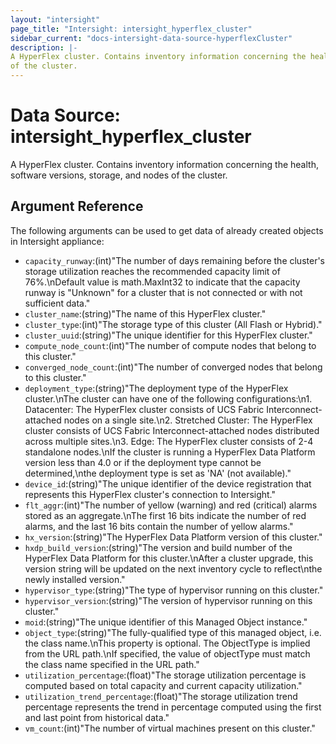 ```yaml
---
layout: "intersight"
page_title: "Intersight: intersight_hyperflex_cluster"
sidebar_current: "docs-intersight-data-source-hyperflexCluster"
description: |-
A HyperFlex cluster. Contains inventory information concerning the health, software versions, storage, and nodes
of the cluster.
---
```


# Data Source: intersight_hyperflex_cluster
A HyperFlex cluster. Contains inventory information concerning the health, software versions, storage, and nodes
of the cluster.
## Argument Reference
The following arguments can be used to get data of already created objects in Intersight appliance:
* `capacity_runway`:(int)"The number of days remaining before the cluster's storage utilization reaches the recommended capacity limit of 76%.\nDefault value is math.MaxInt32 to indicate that the capacity runway is \"Unknown\" for a cluster that is not connected or with not sufficient data."
* `cluster_name`:(string)"The name of this HyperFlex cluster."
* `cluster_type`:(int)"The storage type of this cluster (All Flash or Hybrid)."
* `cluster_uuid`:(string)"The unique identifier for this HyperFlex cluster."
* `compute_node_count`:(int)"The number of compute nodes that belong to this cluster."
* `converged_node_count`:(int)"The number of converged nodes that belong to this cluster."
* `deployment_type`:(string)"The deployment type of the HyperFlex cluster.\nThe cluster can have one of the following configurations:\n1. Datacenter: The HyperFlex cluster consists of UCS Fabric Interconnect-attached nodes on a single site.\n2. Stretched Cluster: The HyperFlex cluster consists of UCS Fabric Interconnect-attached nodes distributed across multiple sites.\n3. Edge: The HyperFlex cluster consists of 2-4 standalone nodes.\nIf the cluster is running a HyperFlex Data Platform version less than 4.0 or if the deployment type cannot be determined,\nthe deployment type is set as 'NA' (not available)."
* `device_id`:(string)"The unique identifier of the device registration that represents this HyperFlex cluster's connection to Intersight."
* `flt_aggr`:(int)"The number of yellow (warning) and red (critical) alarms stored as an aggregate.\nThe first 16 bits indicate the number of red alarms, and the last 16 bits contain the number of yellow alarms."
* `hx_version`:(string)"The HyperFlex Data Platform version of this cluster."
* `hxdp_build_version`:(string)"The version and build number of the HyperFlex Data Platform for this cluster.\nAfter a cluster upgrade, this version string will be updated on the next inventory cycle to reflect\nthe newly installed version."
* `hypervisor_type`:(string)"The type of hypervisor running on this cluster."
* `hypervisor_version`:(string)"The version of hypervisor running on this cluster."
* `moid`:(string)"The unique identifier of this Managed Object instance."
* `object_type`:(string)"The fully-qualified type of this managed object, i.e. the class name.\nThis property is optional. The ObjectType is implied from the URL path.\nIf specified, the value of objectType must match the class name specified in the URL path."
* `utilization_percentage`:(float)"The storage utilization percentage is computed based on total capacity and current capacity utilization."
* `utilization_trend_percentage`:(float)"The storage utilization trend percentage represents the trend in percentage computed using the first and last point from historical data."
* `vm_count`:(int)"The number of virtual machines present on this cluster."
